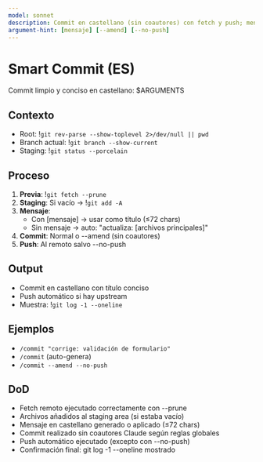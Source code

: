 ```yaml
---
model: sonnet
description: Commit en castellano (sin coautores) con fetch y push; mensaje auto si no se pasa
argument-hint: [mensaje] [--amend] [--no-push]
---
```


# Smart Commit (ES)

Commit limpio y conciso en castellano: $ARGUMENTS

## Contexto
- Root: !`git rev-parse --show-toplevel 2>/dev/null || pwd`
- Branch actual: !`git branch --show-current`
- Staging: !`git status --porcelain`

## Proceso
1. **Previa**: !`git fetch --prune`
2. **Staging**: Si vacío → !`git add -A`
3. **Mensaje**: 
   - Con [mensaje] → usar como título (≤72 chars)
   - Sin mensaje → auto: "actualiza: [archivos principales]"
4. **Commit**: Normal o --amend (sin coautores)
5. **Push**: Al remoto salvo --no-push

## Output
- Commit en castellano con título conciso
- Push automático si hay upstream
- Muestra: !`git log -1 --oneline`

## Ejemplos
- `/commit "corrige: validación de formulario"`
- `/commit` (auto-genera)
- `/commit --amend --no-push`

## DoD
- Fetch remoto ejecutado correctamente con --prune
- Archivos añadidos al staging area (si estaba vacío)
- Mensaje en castellano generado o aplicado (≤72 chars)
- Commit realizado sin coautores Claude según reglas globales
- Push automático ejecutado (excepto con --no-push)
- Confirmación final: git log -1 --oneline mostrado
